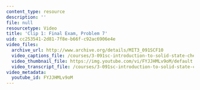```yaml
---
content_type: resource
description: ''
file: null
resourcetype: Video
title: 'Clip 1: Final Exam, Problem 7'
uid: cc253541-2d81-7f8e-b66f-c92ac6906e4e
video_files:
  archive_url: http://www.archive.org/details/MIT3_091SCF10
  video_captions_file: /courses/3-091sc-introduction-to-solid-state-chemistry-fall-2010/9039065f0d9650cea5d032f04f9dbb28_FYJJHMLv9oM.vtt
  video_thumbnail_file: https://img.youtube.com/vi/FYJJHMLv9oM/default.jpg
  video_transcript_file: /courses/3-091sc-introduction-to-solid-state-chemistry-fall-2010/0382aeeaee6b999d8105b035092fdd0b_FYJJHMLv9oM.pdf
video_metadata:
  youtube_id: FYJJHMLv9oM
---
```

